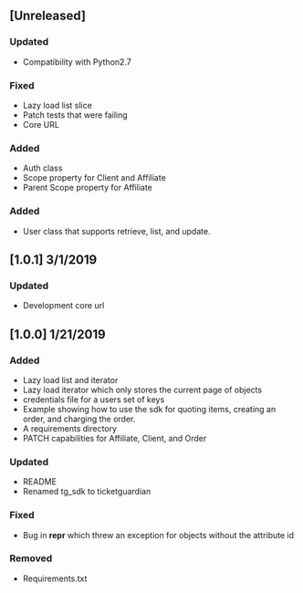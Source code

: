 ## [Unreleased]
### Updated
 - Compatibility with Python2.7

### Fixed
 - Lazy load list slice
 - Patch tests that were failing
 - Core URL

### Added
 - Auth class
 - Scope property for Client and Affiliate
 - Parent Scope property for Affiliate

### Added
 - User class that supports retrieve, list, and update.

## [1.0.1] 3/1/2019
### Updated
 - Development core url

## [1.0.0] 1/21/2019
### Added
 - Lazy load list and iterator
 - Lazy load iterator which only stores the current page of objects
 - credentials file for a users set of keys
 - Example showing how to use the sdk for quoting items, creating an order, and charging the order.
 - A requirements directory
 - PATCH capabilities for Affiliate, Client, and Order

### Updated
 - README
 - Renamed tg_sdk to ticketguardian

### Fixed
 - Bug in __repr__ which threw an exception for objects without the attribute id

### Removed
 - Requirements.txt